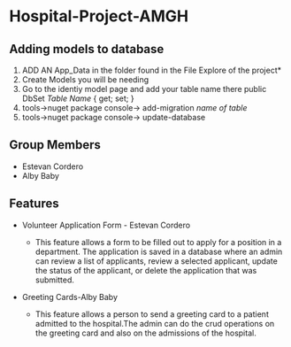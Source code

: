 # Hospital-Project-AMGH

## Adding models to database

1. ADD AN App_Data in the folder found in the File Explore of the project*
2. Create Models you will be needing
3. Go to the identiy model page and add your table name there public DbSet<Model Name> *Table Name* { get; set; }
4. tools->nuget package console-> add-migration *name of table*
5. tools->nuget package console-> update-database
  
## Group Members
  - Estevan Cordero
  - Alby Baby
  
## Features
  - Volunteer Application Form - Estevan Cordero
    - This feature allows a form to be filled out to apply for a position in a department. The application is saved in a database where an admin can review a list of applicants,         review a selected applicant, update the status of the applicant, or delete the application that was submitted. 

  - Greeting Cards-Alby Baby
    - This feature allows a person to send a greeting card to a patient admitted to the hospital.The admin can do the crud operations on the greeting card and also on the                admissions of the hospital.

